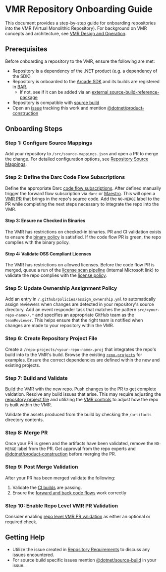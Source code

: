 # VMR Repository Onboarding Guide

This document provides a step-by-step guide for onboarding repositories into the VMR (Virtual Monolithic Repository).
For background on VMR concepts and architecture, see [VMR Design and Operation](./VMR-Design-And-Operation.md).

## Prerequisites

Before onboarding a repository to the VMR, ensure the following are met:

- Repository is a dependency of the .NET product (e.g. a dependency of the SDK)
- Repository is onboarded to the [Arcade SDK](https://github.com/dotnet/arcade/blob/main/Documentation/StartHere.md) and its builds are registered in [BAR](https://github.com/dotnet/arcade-services/blob/main/docs/Darc.md#locating-the-bar-build-id-for-a-build).
  - If not, see if it can be added via an [external source-build-reference-package](https://github.com/dotnet/source-build-reference-packages/blob/main/README.md#external)
- Repository is compatible with [source build](https://github.com/dotnet/source-build/blob/main/Documentation/sourcebuild-in-repos/README.md)
- Open an [issue](https://github.com/dotnet/dotnet/issues/new/choose) tracking this work and mention [@dotnet/product-construction](https://github.com/orgs/dotnet/teams/product-construction)

## Onboarding Steps

### Step 1: Configure Source Mappings

Add your repository to `/src/source-mappings.json` and open a PR to merge the change.
For detailed configuration options, see [Repository Source Mappings](./VMR-Full-Code-Flow.md#repository-source-mappings).

### Step 2: Define the Darc Code Flow Subscriptions

Define the appropriate Darc [code flow subscriptions](./Codeflow-PRs.md).
After defined manually trigger the forward flow subscription via `darc` or [Maestro](https://maestro.dot.net/subscriptions).
This will open a [VMR PR](https://github.com/dotnet/dotnet/pulls?q=is%3Apr+is%3Aopen+%22Source+code+updates%22) that brings in the repo's source code.
Add the `NO-MERGE` label to the PR while completing the next steps necessary to integrate the repo into the VMR.

#### Step 3: Ensure no Checked in Binaries

The VMR has restrictions on checked-in binaries.
PR and CI validation exists to ensure the [binary policy](./VMR-Permissible-Sources.md#binary-policy) is satisfied.
If the code flow PR is green, the repo complies with the binary policy.

#### Step 4: Validate OSS Compliant Licenses

The VMR has restrictions on allowed licenses.
Before the code flow PR is merged, queue a run of the [license scan pipeline](https://dev.azure.com/dnceng/internal/_build?definitionId=1490) (internal Microsoft link) to validate the repo complies with the [license policy](./VMR-Permissible-Sources.md#license-policy).

### Step 5: Update Ownership Assignment Policy

Add an entry in `/.github/policies/assign_ownership.yml` to automatically assign reviewers when changes are detected in your repository's source directory.
Add an event responder task that matches the pattern `src/<your-repo-name>/.*` and specifies an appropriate GitHub team as the `teamReviewer`.
This helps ensure that the right team is notified when changes are made to your repository within the VMR.

### Step 6: Create Repository Project File

Create a `/repo-projects/<your-repo-name>.proj` that integrates the repo's build into to the VMR's build.
Browse the existing [`repo-projects`](https://github.com/dotnet/dotnet/tree/main/repo-projects) for examples.
Ensure the correct dependencies are defined within the new and existing projects.

### Step 7: Build and Validate

[Build](./README.md#building) the VMR with the new repo.
Push changes to the PR to get complete valdation.
Resolve any build issues that arise.
This may require adjusting the [repository project file](#step-6-create-repository-project-file) and utilizing the [VMR controls](./VMR-Controls.md) to adjust how the repo is built within the VMR.

Validate the assets produced from the build by checking the `/artifacts` directory contents.

### Step 8: Merge PR

Once your PR is green and the artifacts have been validated, remove the `NO-MERGE` label from the PR.
Get approval from the repo experts and [@dotnet/product-construction](https://github.com/orgs/dotnet/teams/product-construction) before merging the PR.

### Step 9: Post Merge Validation

After your PR has been merged validate the following:

1. Validate the [CI builds](https://dev.azure.com/dnceng/internal/_build?definitionId=1330) are passing.
1. Ensure the [forward and back code flows](https://maestro.dot.net) work correctly

### Step 10: Enable Repo Level VMR PR Validation

Consider enabling [repo level VMR PR validation](https://github.com/dotnet/arcade/blob/main/Documentation/VmrValidation.md) as either an optional or required check.

## Getting Help

- Utilize the issue created in [Repository Requirements](#prerequisites) to discuss any issues encountered.
- For source build specific issues mention [@dotnet/source-build](https://github.com/orgs/dotnet/teams/source-build) in your issue.
